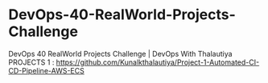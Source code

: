 # DevOps-40-RealWorld-Projects-Challenge
DevOps 40 RealWorld Projects Challenge | DevOps With Thalautiya
PROJECTS 1 : https://github.com/Kunalkthalautiya/Project-1-Automated-CI-CD-Pipeline-AWS-ECS
